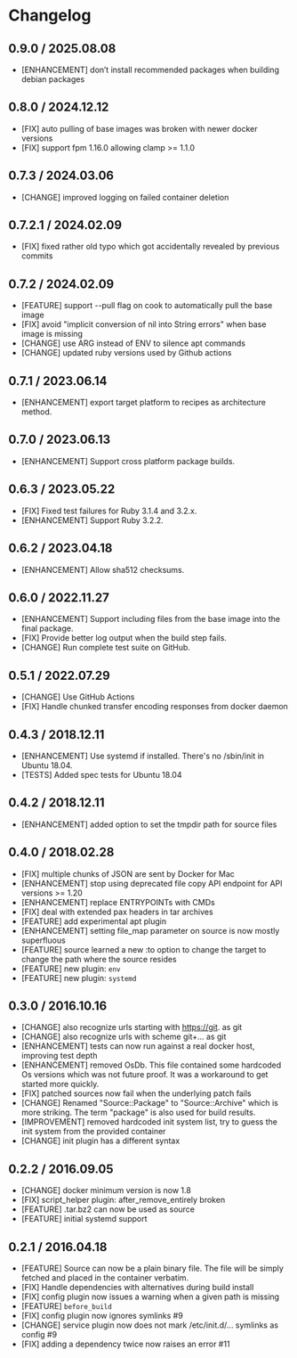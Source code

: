 # Changelog

## 0.9.0 / 2025.08.08

* [ENHANCEMENT] don’t install recommended packages when building debian packages

## 0.8.0 / 2024.12.12

* [FIX] auto pulling of base images was broken with newer docker versions
* [FIX] support fpm 1.16.0 allowing clamp >= 1.1.0

## 0.7.3 / 2024.03.06

* [CHANGE] improved logging on failed container deletion

## 0.7.2.1 / 2024.02.09

* [FIX] fixed rather old typo which got accidentally revealed by previous commits

## 0.7.2 / 2024.02.09

* [FEATURE] support --pull flag on cook to automatically pull the base image
* [FIX] avoid "implicit conversion of nil into String errors" when base image is missing
* [CHANGE] use ARG instead of ENV to silence apt commands
* [CHANGE] updated ruby versions used by Github actions

## 0.7.1 / 2023.06.14

* [ENHANCEMENT] export target platform to recipes as architecture method.

## 0.7.0 / 2023.06.13

* [ENHANCEMENT] Support cross platform package builds.

## 0.6.3 / 2023.05.22

* [FIX] Fixed test failures for Ruby 3.1.4 and 3.2.x.
* [ENHANCEMENT] Support Ruby 3.2.2.

## 0.6.2 / 2023.04.18

* [ENHANCEMENT] Allow sha512 checksums.

## 0.6.0 / 2022.11.27

* [ENHANCEMENT] Support including files from the base image into the
  final package.
* [FIX] Provide better log output when the build step fails.
* [CHANGE] Run complete test suite on GitHub.

## 0.5.1 / 2022.07.29

* [CHANGE] Use GitHub Actions
* [FIX] Handle chunked transfer encoding responses from docker daemon

## 0.4.3 / 2018.12.11

* [ENHANCEMENT] Use systemd if installed. There's no /sbin/init in Ubuntu 18.04.
* [TESTS] Added spec tests for Ubuntu 18.04

## 0.4.2 / 2018.12.11

* [ENHANCEMENT] added option to set the tmpdir path for source files

## 0.4.0 / 2018.02.28

* [FIX] multiple chunks of JSON are sent by Docker for Mac
* [ENHANCEMENT] stop using deprecated file copy API endpoint for API versions >= 1.20
* [ENHANCEMENT] replace ENTRYPOINTs with CMDs
* [FIX] deal with extended pax headers in tar archives
* [FEATURE] add experimental apt plugin
* [ENHANCEMENT] setting file_map parameter on source is now mostly superfluous
* [FEATURE] source learned a new :to option to change the target to change the path where the source resides
* [FEATURE] new plugin: `env`
* [FEATURE] new plugin: `systemd`

## 0.3.0 / 2016.10.16

* [CHANGE] also recognize urls starting with <https://git>. as git
* [CHANGE] also recognize urls with scheme git+... as git
* [ENHANCEMENT] tests can now run against a real docker host, improving test depth
* [ENHANCEMENT] removed OsDb. This file contained some hardcoded Os versions which was not future proof. It was a workaround to get started more quickly.
* [FIX] patched sources now fail when the underlying patch fails
* [CHANGE] Renamed "Source::Package" to "Source::Archive" which is more striking. The term "package" is also used for build results.
* [IMPROVEMENT] removed hardcoded init system list, try to guess the init system from the provided container
* [CHANGE] init plugin has a different syntax

## 0.2.2 / 2016.09.05

* [CHANGE] docker minimum version is now 1.8
* [FIX] script_helper plugin: after_remove_entirely broken
* [FEATURE] .tar.bz2 can now be used as source
* [FEATURE] initial systemd support

## 0.2.1 / 2016.04.18

* [FEATURE] Source can now be a plain binary file. The file will be simply fetched and placed in the container verbatim.
* [FIX] Handle dependencies with alternatives during build install
* [FIX] config plugin now issues a warning when a given path is missing
* [FEATURE] `before_build`
* [FIX] config plugin now ignores symlinks #9
* [CHANGE] service plugin now does not mark /etc/init.d/... symlinks as config #9
* [FIX] adding a dependency twice now raises an error #11
